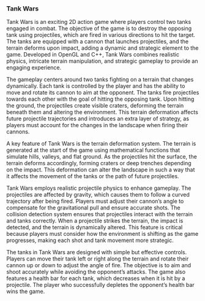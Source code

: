 ### Tank Wars
Tank Wars is an exciting 2D action game where players control two tanks engaged in combat. The objective of the game is to destroy the opposing tank using projectiles, which are fired in various directions to hit the target. The tanks are equipped with a cannon that launches projectiles, and the terrain deforms upon impact, adding a dynamic and strategic element to the game. Developed in OpenGL and C++, Tank Wars combines realistic physics, intricate terrain manipulation, and strategic gameplay to provide an engaging experience.

The gameplay centers around two tanks fighting on a terrain that changes dynamically. Each tank is controlled by the player and has the ability to move and rotate its cannon to aim at the opponent. The tanks fire projectiles towards each other with the goal of hitting the opposing tank. Upon hitting the ground, the projectiles create visible craters, deforming the terrain beneath them and altering the environment. This terrain deformation affects future projectile trajectories and introduces an extra layer of strategy, as players must account for the changes in the landscape when firing their cannons.

A key feature of Tank Wars is the terrain deformation system. The terrain is generated at the start of the game using mathematical functions that simulate hills, valleys, and flat ground. As the projectiles hit the surface, the terrain deforms accordingly, forming craters or deep trenches depending on the impact. This deformation can alter the landscape in such a way that it affects the movement of the tanks or the path of future projectiles.

Tank Wars employs realistic projectile physics to enhance gameplay. The projectiles are affected by gravity, which causes them to follow a curved trajectory after being fired. Players must adjust their cannon’s angle to compensate for the gravitational pull and ensure accurate shots. The collision detection system ensures that projectiles interact with the terrain and tanks correctly. When a projectile strikes the terrain, the impact is detected, and the terrain is dynamically altered. This feature is critical because players must consider how the environment is shifting as the game progresses, making each shot and tank movement more strategic.

The tanks in Tank Wars are designed with simple but effective controls. Players can move their tank left or right along the terrain and rotate their cannon up or down to adjust the angle of fire. The objective is to aim and shoot accurately while avoiding the opponent’s attacks. The game also features a health bar for each tank, which decreases when it is hit by a projectile. The player who successfully depletes the opponent’s health bar wins the game.

